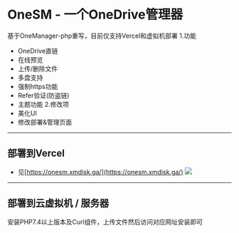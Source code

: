 # OneSM - 一个OneDrive管理器
基于OneManager-php重写，目前仅支持Vercel和虚拟机部署
1.功能
- OneDrive直链
- 在线预览
- 上传/删除文件
- 多盘支持
- 强制https功能
- Refer验证(防盗链)
- 主题功能
2.修改项
- 美化UI
- 修改部署&管理页面
*****
## 部署到Vercel
- 见[https://onesm.xmdisk.ga/](https://onesm.xmdisk.ga/)
<img src="https://onesm.xmdisk.ga/VC.png" /><br />
----------
## 部署到云虚拟机 / 服务器
安装PHP7.4以上版本及Curl组件，上传文件然后访问对应网址安装即可
